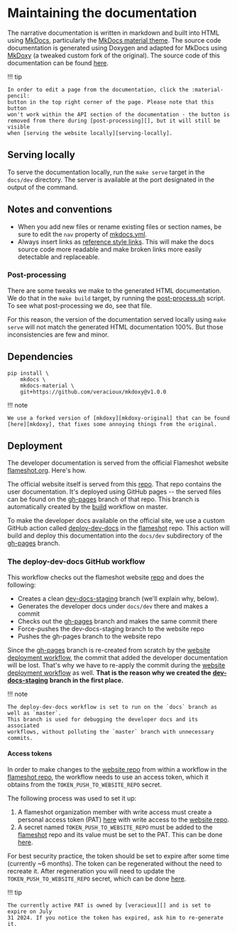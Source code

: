 # Maintaining the documentation

The narrative documentation is written in markdown and built into HTML using
[MkDocs][mkdocs], particularly the [MkDocs material theme][mkdocs-material]. The
source code documentation is generated using Doxygen and adapted for MkDocs
using [MkDoxy][mkdoxy] (a tweaked custom fork of the original). The source code
of this documentation can be found [here][doc-source].

!!! tip

    In order to edit a page from the documentation, click the :material-pencil:
    button in the top right corner of the page. Please note that this button
    won't work within the API section of the documentation - the button is
    removed from there during [post-processing][], but it will still be visible
    when [serving the website locally][serving-locally].

## Serving locally
To serve the documentation locally, run the `make serve` target in the
`docs/dev` directory. The server is available at the port designated in the
output of the command.

## Notes and conventions
- When you add new files or rename existing files or section names, be sure to
  edit the `nav` property of [mkdocs.yml][mkdocs.yml].
- Always insert links as [reference style
  links][markdown:reference-style-links]. This will make the docs source code
  more readable and make broken links more easily detectable and replaceable.

### Post-processing
There are some tweaks we make to the generated HTML documentation. We do that in
the `make build` target, by running the [post-process.sh][post-process.sh]
script. To see what post-processing we do, see that file.

For this reason, the version of the documentation served locally using `make
serve` will not match the generated HTML documentation 100%. But those
inconsistencies are few and minor.

## Dependencies
```shell
pip install \
    mkdocs \
    mkdocs-material \
    git+https://github.com/veracioux/mkdoxy@v1.0.0
```

!!! note

    We use a forked version of [mkdoxy][mkdoxy-original] that can be found
    [here][mkdoxy], that fixes some annoying things from the original.

## Deployment

The developer documentation is served from the official Flameshot website
[flameshot.org][website]. Here's how.

The official website itself is served from this [repo][website-repo]. That repo
contains the user documentation. It's deployed using GitHub pages -- the served
files can be found on the [gh-pages][] branch of that repo. This branch is
automatically created by the [build][website-build] workflow on master.

To make the developer docs available on the official site, we use a custom
GitHub action called [deploy-dev-docs][] in the [flameshot][] repo. This action
will build and deploy this documentation into the `docs/dev` subdirectory of the
[gh-pages][] branch.

### The deploy-dev-docs GitHub workflow

This workflow checks out the flameshot website [repo][website-repo] and does the following:

- Creates a clean [dev-docs-staging][] branch (we'll explain why, below).
- Generates the developer docs under `docs/dev` there and makes a commit
- Checks out the [gh-pages][] branch and makes the same commit there
- Force-pushes the dev-docs-staging branch to the website repo
- Pushes the gh-pages branch to the website repo

Since the [gh-pages][] branch is re-created from scratch by the [website
deployment workflow][website-build], the commit that added the developer
documentation will be lost. That's why we have to re-apply the commit during the
[website deployment workflow][website-build] as well. **That is the reason why
we created the** [**dev-docs-staging**][dev-docs-staging] **branch in the first
place.**

!!! note

    The deploy-dev-docs workflow is set to run on the `docs` branch as well as `master`.
    This branch is used for debugging the developer docs and its associated
    workflows, without polluting the `master` branch with unnecessary commits.

#### Access tokens
In order to make changes to the [website repo][website-repo] from within a
workflow in the [flameshot repo][flameshot], the workflow needs to use an access
token, which it obtains from the `TOKEN_PUSH_TO_WEBSITE_REPO` secret.

The following process was used to set it up:

1. A flameshot organization member with write access must create a personal
   access token (PAT) [here][PAT] with write access to the [website repo][website-repo].
2. A secret named `TOKEN_PUSH_TO_WEBSITE_REPO` must be added to the
   [flameshot][] repo and its value must be set to the PAT. This can be done
   [here][action-secrets].

For best security practice, the token should be set to expire after some time
(currently ~6 months). The token can be regenerated without the need to recreate
it. After regeneration you will need to update the `TOKEN_PUSH_TO_WEBSITE_REPO`
secret, which can be done [here][edit-secret].

!!! tip

    The currently active PAT is owned by [veracioux][] and is set to expire on July
    31 2024. If you notice the token has expired, ask him to re-generate it.

<!-- Internal links -->
[post-processing]: #post-processing
[serving-locally]: #serving-locally

<!-- Flameshot-related pages -->
[flameshot]: https://github.com/flameshot-org/flameshot
[website]: https://flameshot.org
[doc-source]: https://github.com/flameshot-org/flameshot/tree/master/docs/dev
[website-repo]: https://github.com/flameshot-org/flameshot-org.github.io
[gh-pages]: https://github.com/flameshot-org/flameshot-org.github.io/tree/gh-pages
[dev-docs-staging]: https://github.com/flameshot-org/flameshot-org.github.io/tree/dev-docs-staging
[action-secrets]: https://github.com/flameshot-org/flameshot/settings/secrets/actions
[edit-secret]: https://github.com/flameshot-org/flameshot/settings/secrets/actions/TOKEN_PUSH_TO_WEBSITE_REPO

<!-- Files in flameshot repo -->
[mkdocs.yml]: https://github.com/flameshot-org/flameshot/blob/master/docs/dev/mkdocs.yml
[post-process.sh]: https://github.com/flameshot-org/flameshot/blob/master/docs/dev/post-process.sh
[deploy-dev-docs]: https://github.com/flameshot-org/flameshot/blob/master/.github/workflows/deploy-dev-docs.yml

<!-- Files in flameshot website repo -->
[website-build]: https://github.com/flameshot-org/flameshot-org.github.io/blob/master/.github/workflows/build.yml

<!-- External pages -->
[markdown:reference-style-links]: https://www.markdownguide.org/basic-syntax/#reference-style-links
[mkdocs]: https://www.mkdocs.org/
[mkdocs-material]: https://squidfunk.github.io/mkdocs-material
[mkdoxy-original]: https://github.com/JakubAndrysek/mkdoxy
[mkdoxy]: https://github.com/veracioux/mkdoxy
[PAT]: https://github.com/settings/tokens?type=beta
[veracioux]: https://github.com/veracioux
